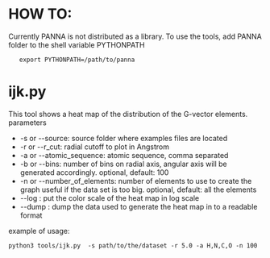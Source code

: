 # HOW TO:
Currently PANNA is not distributed as a library. 
To use the tools, add PANNA folder to the shell variable PYTHONPATH

```script
   export PYTHONPATH=/path/to/panna
```

# ijk.py
This tool shows a heat map of the distribution of the G-vector elements.
parameters
  - -s or --source: source folder where examples files are located
  - -r or --r_cut: radial cutoff to plot in Angstrom
  - -a or --atomic_sequence: atomic sequence, comma separated
  - -b or --bins: number of bins on radial axis, angular axis will be generated
                  accordingly. optional, default: 100
  - -n or --number_of_elements: number of elements to use to create the graph
                                useful if the data set is too big.
                                optional, default: all the elements
  - --log : put the color scale of the heat map in log scale
  - --dump : dump the data used to generate the heat map in to a readable format

example of usage:
```script
python3 tools/ijk.py  -s path/to/the/dataset -r 5.0 -a H,N,C,O -n 100
```
